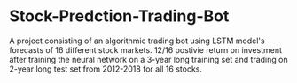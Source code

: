 # Stock-Predction-Trading-Bot
A project consisting of an algorithmic trading bot using LSTM model's forecasts of 16 different stock markets. 12/16 postivie return on investment after training the neural network on a  3-year long training set and trading on 2-year long test set from 2012-2018 for all 16 stocks.
